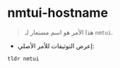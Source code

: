 # nmtui-hostname

> هذا الأمر هو اسم مستعار لـ `nmtui`.

- إعرض التوثيقات للأمر الأصلي:

`tldr nmtui`
